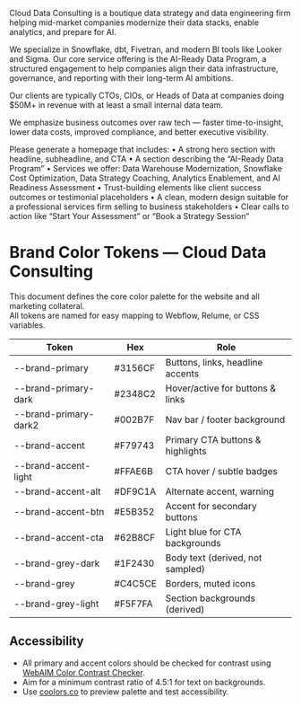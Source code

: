 Cloud Data Consulting is a boutique data strategy and data engineering firm helping mid-market companies modernize their data stacks, enable analytics, and prepare for AI.

We specialize in Snowflake, dbt, Fivetran, and modern BI tools like Looker and Sigma. Our core service offering is the AI-Ready Data Program, a structured engagement to help companies align their data infrastructure, governance, and reporting with their long-term AI ambitions.

Our clients are typically CTOs, CIOs, or Heads of Data at companies doing $50M+ in revenue with at least a small internal data team.

We emphasize business outcomes over raw tech — faster time-to-insight, lower data costs, improved compliance, and better executive visibility.

Please generate a homepage that includes:
	•	A strong hero section with headline, subheadline, and CTA
	•	A section describing the “AI-Ready Data Program”
	•	Services we offer: Data Warehouse Modernization, Snowflake Cost Optimization, Data Strategy Coaching, Analytics Enablement, and AI Readiness Assessment
	•	Trust-building elements like client success outcomes or testimonial placeholders
	•	A clean, modern design suitable for a professional services firm selling to business stakeholders
	•	Clear calls to action like “Start Your Assessment” or “Book a Strategy Session”


# Brand Color Tokens — Cloud Data Consulting

This document defines the core color palette for the website and all marketing collateral.  
All tokens are named for easy mapping to Webflow, Relume, or CSS variables.

| Token                 | Hex     | Role                               |
|-----------------------|---------|------------------------------------|
| --brand-primary       | #3156CF | Buttons, links, headline accents   |
| --brand-primary-dark  | #2348C2 | Hover/active for buttons & links   |
| --brand-primary-dark2 | #002B7F | Nav bar / footer background        |
| --brand-accent        | #F79743 | Primary CTA buttons & highlights   |
| --brand-accent-light  | #FFAE6B | CTA hover / subtle badges          |
| --brand-accent-alt    | #DF9C1A | Alternate accent, warning          |
| --brand-accent-btn    | #E5B352 | Accent for secondary buttons       |
| --brand-accent-cta    | #62B8CF | Light blue for CTA backgrounds     |
| --brand-grey-dark     | #1F2430 | Body text (derived, not sampled)   |
| --brand-grey          | #C4C5CE | Borders, muted icons               |
| --brand-grey-light    | #F5F7FA | Section backgrounds (derived)      |

## Accessibility

- All primary and accent colors should be checked for contrast using [WebAIM Color Contrast Checker](https://webaim.org/resources/contrastchecker/).
- Aim for a minimum contrast ratio of 4.5:1 for text on backgrounds.
- Use [coolors.co](https://coolors.co/) to preview palette and test accessibility.
